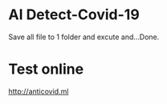 # AI Detect-Covid-19
Save all file to 1 folder and excute and...Done.
# Test online
http://anticovid.ml
